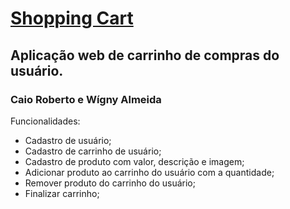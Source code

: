 # [Shopping Cart](https://shopping-cart-ifro.herokuapp.com/)

## Aplicação web de carrinho de compras do usuário.
### Caio Roberto e Wígny Almeida


Funcionalidades:
* Cadastro de usuário;
* Cadastro de carrinho de usuário;
* Cadastro de produto com valor, descrição e imagem;
* Adicionar produto ao carrinho do usuário com a quantidade;
* Remover produto do carrinho do usuário;
* Finalizar carrinho;
